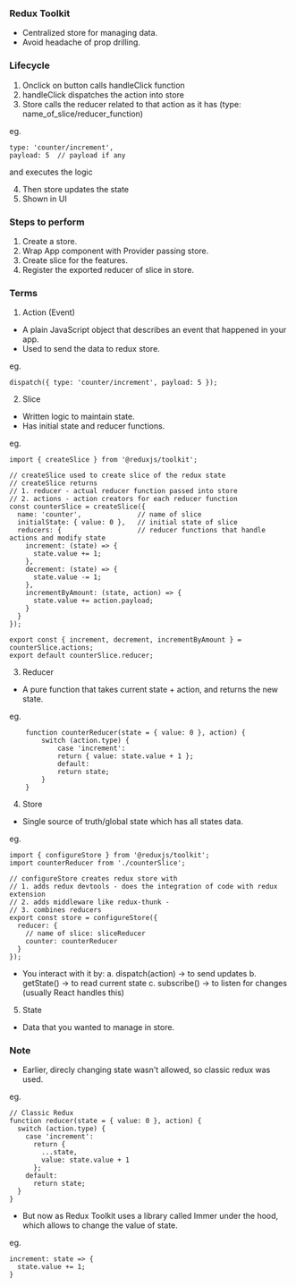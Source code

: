 ### Redux Toolkit
- Centralized store for managing data.
- Avoid headache of prop drilling.

### Lifecycle

1. Onclick on button calls handleClick function
2. handleClick dispatches the action into store
3. Store calls the reducer related to that action as it has (type: name_of_slice/reducer_function)

eg.
```
type: 'counter/increment',
payload: 5  // payload if any
```

and executes the logic

4. Then store updates the state
5. Shown in UI

### Steps to perform

1. Create a store.
2. Wrap App component with Provider passing store.
3. Create slice for the features.
4. Register the exported reducer of slice in store.

### Terms

1. Action (Event)
- A plain JavaScript object that describes an event that happened in your app.
- Used to send the data to redux store.

eg.
```
dispatch({ type: 'counter/increment', payload: 5 });
```

2. Slice
- Written logic to maintain state.
- Has initial state and reducer functions.

eg.
```
import { createSlice } from '@reduxjs/toolkit';

// createSlice used to create slice of the redux state
// createSlice returns 
// 1. reducer - actual reducer function passed into store
// 2. actions - action creators for each reducer function
const counterSlice = createSlice({
  name: 'counter',              // name of slice
  initialState: { value: 0 },   // initial state of slice
  reducers: {                   // reducer functions that handle actions and modify state
    increment: (state) => {
      state.value += 1; 
    },
    decrement: (state) => {
      state.value -= 1;
    },
    incrementByAmount: (state, action) => {
      state.value += action.payload;
    }
  }
});

export const { increment, decrement, incrementByAmount } = counterSlice.actions;
export default counterSlice.reducer;
```

3. Reducer
- A pure function that takes current state + action, and returns the new state.

eg.
```
    function counterReducer(state = { value: 0 }, action) {
        switch (action.type) {
            case 'increment':
            return { value: state.value + 1 };
            default:
            return state;
        }
    }
```

4. Store
- Single source of truth/global state which has all states data.

eg.
```
import { configureStore } from '@reduxjs/toolkit';
import counterReducer from './counterSlice';

// configureStore creates redux store with 
// 1. adds redux devtools - does the integration of code with redux extension
// 2. adds middleware like redux-thunk - 
// 3. combines reducers
export const store = configureStore({
  reducer: {
    // name of slice: sliceReducer
    counter: counterReducer
  }
});
```

- You interact with it by:
a. dispatch(action) → to send updates
b. getState() → to read current state
c. subscribe() → to listen for changes (usually React handles this)

5. State
- Data that you wanted to manage in store.

### Note
- Earlier, direcly changing state wasn't allowed, so classic redux was used.

eg.
```
// Classic Redux
function reducer(state = { value: 0 }, action) {
  switch (action.type) {
    case 'increment':
      return {
        ...state,
        value: state.value + 1
      };
    default:
      return state;
  }
}

```

- But now as Redux Toolkit uses a library called Immer under the hood, which allows to change the value of state.

eg.
```
increment: state => {
  state.value += 1;
}
```

